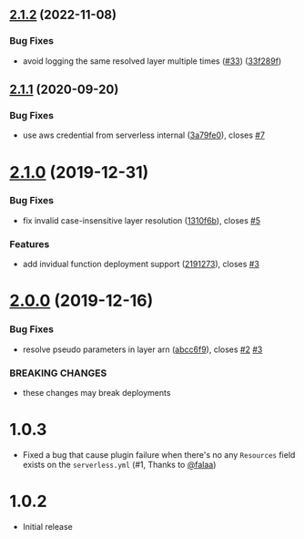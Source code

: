 ## [2.1.2](https://github.com/mooyoul/serverless-latest-layer-version/compare/v2.1.1...v2.1.2) (2022-11-08)


### Bug Fixes

* avoid logging the same resolved layer multiple times ([#33](https://github.com/mooyoul/serverless-latest-layer-version/issues/33)) ([33f289f](https://github.com/mooyoul/serverless-latest-layer-version/commit/33f289f1a7902cc8420c63d2f88df9060cfa2476))

## [2.1.1](https://github.com/mooyoul/serverless-latest-layer-version/compare/v2.1.0...v2.1.1) (2020-09-20)


### Bug Fixes

* use aws credential from serverless internal ([3a79fe0](https://github.com/mooyoul/serverless-latest-layer-version/commit/3a79fe033f44394bb0f58dd5ff2ed4991dcb76a4)), closes [#7](https://github.com/mooyoul/serverless-latest-layer-version/issues/7)

# [2.1.0](https://github.com/mooyoul/serverless-latest-layer-version/compare/v2.0.0...v2.1.0) (2019-12-31)


### Bug Fixes

* fix invalid case-insensitive layer resolution ([1310f6b](https://github.com/mooyoul/serverless-latest-layer-version/commit/1310f6bb0d06924d7233d62a53a26e3caf85c8b5)), closes [#5](https://github.com/mooyoul/serverless-latest-layer-version/issues/5)


### Features

* add invidual function deployment support ([2191273](https://github.com/mooyoul/serverless-latest-layer-version/commit/2191273f1fbe81df4d5009fb7bf0e28988157f91)), closes [#3](https://github.com/mooyoul/serverless-latest-layer-version/issues/3)

# [2.0.0](https://github.com/mooyoul/serverless-latest-layer-version/compare/v1.0.3...v2.0.0) (2019-12-16)


### Bug Fixes

* resolve pseudo parameters in layer arn ([abcc6f9](https://github.com/mooyoul/serverless-latest-layer-version/commit/abcc6f94390d7c7d92335a7c035bed47b69e9180)), closes [#2](https://github.com/mooyoul/serverless-latest-layer-version/issues/2) [#3](https://github.com/mooyoul/serverless-latest-layer-version/issues/3)


### BREAKING CHANGES

* these changes may break deployments

# 1.0.3

- Fixed a bug that cause plugin failure when there's no any `Resources` field exists on the `serverless.yml` (#1, Thanks to [@falaa](https://github.com/falaa))

# 1.0.2

- Initial release
